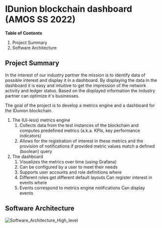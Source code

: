 # IDunion blockchain dashboard (AMOS SS 2022)
**Table of Contents**
1. Project Summary
2. Software Architecture

## Project Summary

In the interest of our industry partner the mission is to identify data of possible interest and display it in a dashboard. 
By displaying the data in the dashboard it is easy and intuitive to get the impression of the network activity and ledger status. 
Based on the displayed information the industry partner can optimize it´s businesses.

The goal of the project is to develop a metrics engine and a dashboard for the IDunion blockchain.
1. The (UI-less) metrics engine
    1. Collects data from the test instances of the blockchain and computes predefined metrics (a.k.a. KPIs, key performance indicators)
    2. Allows for the registration of interest in these metrics and the provision of notifications if provided metric values match a defined (boolean) query
2. The dashboard
    1. Visualizes the metrics over time (using Grafana)
    2. Can be configured by a user to meet their needs
    3. Supports user accounts and role definitions where
    4. Different roles get different default layouts Can register interest in events where
    5. Events correspond to metrics engine notifications Can display events

## Software Architecture
![Software_Architecture_High_level](https://user-images.githubusercontent.com/73983419/167786311-3a55dbe2-7d1b-4db6-bf9c-58bed1cf2179.jpg)

